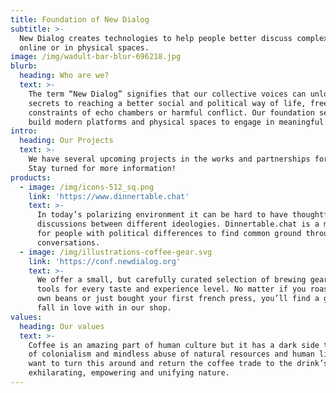 ```yaml
---
title: Foundation of New Dialog
subtitle: >-
  New Dialog creates technologies to help people better discuss complex topics
  online or in physical spaces.
image: /img/wadult-bar-blur-696218.jpg
blurb:
  heading: Who are we?
  text: >-
    The term “New Dialog” signifies that our collective voices can unlock the
    secrets to reaching a better social and political way of life, free from the
    constraints of echo chambers or harmful conflict. Our foundation seeks to
    build modern platforms and physical spaces to engage in meaningful dialog.
intro:
  heading: Our Projects
  text: >-
    We have several upcoming projects in the works and partnerships forming.
    Stay turned for more information!
products:
  - image: /img/icons-512_sq.png
    link: 'https://www.dinnertable.chat'
    text: >-
      In today’s polarizing environment it can be hard to have thoughtful
      discussions between different ideologies. Dinnertable.chat is a matchmaker
      for people with political differences to find common ground through live
      conversations.
  - image: /img/illustrations-coffee-gear.svg
    link: 'https://conf.newdialog.org'
    text: >-
      We offer a small, but carefully curated selection of brewing gear and
      tools for every taste and experience level. No matter if you roast your
      own beans or just bought your first french press, you’ll find a gadget to
      fall in love with in our shop.
values:
  heading: Our values
  text: >-
    Coffee is an amazing part of human culture but it has a dark side too – one
    of colonialism and mindless abuse of natural resources and human lives. We
    want to turn this around and return the coffee trade to the drink’s
    exhilarating, empowering and unifying nature.
---
```


